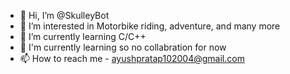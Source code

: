 - 👋 Hi, I’m @SkulleyBot
- 👀 I’m interested in Motorbike riding, adventure, and many more
- 🌱 I’m currently learning C/C++
- 💞️ I'm currently learning so no collabration for now 
- 📫 How to reach me - ayushpratap102004@gmail.com

<!---
SkulleyBot/SkulleyBot is a ✨ special ✨ repository because its `README.md` (this file) appears on your GitHub profile.
You can click the Preview link to take a look at your changes.
--->
